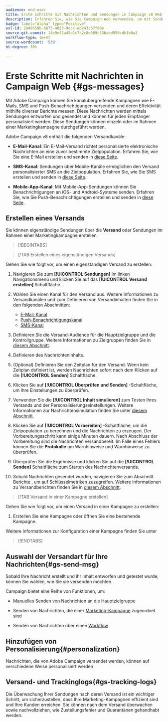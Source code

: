 ```yaml
---
audience: end-user
title: Erste Schritte mit Nachrichten und Sendungen in Campaign v8 Web
description: Erfahren Sie, wie Sie Campaign Web verwenden, um mit Sendungen zu arbeiten und Nachrichten zu senden
badge: label="Alpha" type="Positive"
exl-id: 2849b58b-6b75-4023-9ecc-eb243c37f00e
source-git-commit: 14e9ef2a45a1c7a2c8e089c536abd950cdb1b0a3
workflow-type: tm+mt
source-wordcount: '539'
ht-degree: 38%

---
```


# Erste Schritte mit Nachrichten in Campaign Web {#gs-messages}

Mit Adobe Campaign können Sie kanalübergreifende Kampagnen wie E-Mails, SMS und Push-Benachrichtigungen versenden und deren Effektivität mithilfe diverser Berichte messen. Diese Nachrichten werden mittels Sendungen entworfen und gesendet und können für jeden Empfänger personalisiert werden. Diese Sendungen können einzeln oder im Rahmen einer Marketingkampagne durchgeführt werden.

Adobe Campaign v8 enthält die folgenden Versandkanäle:

* **E-Mail-Kanal**: Ein E-Mail-Versand richtet personalisierte elektronische Nachrichten an eine zuvor bestimmte Zielpopulation. Erfahren Sie, wie Sie eine E-Mail erstellen und senden in [diese Seite](../email/create-email.md).

* **SMS-Kanal**: Sendungen über Mobile-Kanäle ermöglichen den Versand personalisierter SMS an die Zielpopulation.  Erfahren Sie, wie Sie SMS erstellen und senden in [diese Seite](../sms/create-sms.md).

* **Mobile-App-Kanal**: Mit Mobile-App-Sendungen können Sie Benachrichtigungen an iOS- und Android-Systeme senden.  Erfahren Sie, wie Sie Push-Benachrichtigungen erstellen und senden in [diese Seite](../push/gs-push.md).

## Erstellen eines Versands

Sie können eigenständige Sendungen über die **Versand** oder Sendungen im Rahmen einer Marketingkampagne erstellen.

>[!BEGINTABS]

>[!TAB Erstellen eines eigenständigen Versands]

Gehen Sie wie folgt vor, um einen eigenständigen Versand zu erstellen:

1. Navigieren Sie zum **[!UICONTROL Sendungen]** im linken Navigationsmenü und klicken Sie auf das **[!UICONTROL Versand erstellen]** Schaltfläche.
1. Wählen Sie einen Kanal für den Versand aus. Weitere Informationen zu Versandkanälen und zum Definieren von Versandinhalten finden Sie in den folgenden Abschnitten:

   * [E-Mail-Kanal](../email/create-email.md)
   * [Push-Benachrichtigungskanal](../push/gs-push.md)
   * [SMS-Kanal](../sms/create-sms.md)

1. Definieren Sie die Versand-Audience für die Hauptzielgruppe und die Kontrollgruppe. Weitere Informationen zu Zielgruppen finden Sie in [diesem Abschnitt](../audience/about-audiences.md).
1. Definieren des Nachrichteninhalts.
1. (Optional) Definieren Sie den Zeitplan für den Versand. Wenn kein Zeitplan definiert ist, werden Nachrichten sofort nach dem Klicken auf die **[!UICONTROL Senden]** Schaltfläche.
1. Klicken Sie auf  **[!UICONTROL Überprüfen und Senden]** -Schaltfläche, um Ihre Einstellungen zu überprüfen.
1. Verwenden Sie die  **[!UICONTROL Inhalt simulieren]** zum Testen Ihres Versands und der Personalisierungseinstellungen. Weitere Informationen zur Nachrichtensimulation finden Sie unter [diesem Abschnitt](../preview-test/preview-test.md).
1. Klicken Sie auf  **[!UICONTROL Vorbereiten]** -Schaltfläche, um die Zielpopulation zu berechnen und die Nachrichten zu erzeugen. Der Vorbereitungsschritt kann einige Minuten dauern. Nach Abschluss der Vorbereitung sind die Nachrichten versandbereit. Im Falle eines Fehlers können Sie die **Protokolle** um Warnhinweise und Warnhinweise zu überprüfen.
1. Überprüfen Sie die Ergebnisse und klicken Sie auf die  **[!UICONTROL Senden]** Schaltfläche zum Starten des Nachrichtenversands.
1. Sobald Nachrichten gesendet wurden, navigieren Sie zum Abschnitt Berichte , um auf Schlüsselmetriken zuzugreifen. Weitere Informationen zu Versandberichten finden Sie in [diesem Abschnitt](../reporting/reports.md).

>[!TAB Versand in einer Kampagne erstellen]

Gehen Sie wie folgt vor, um einen Versand in einer Kampagne zu erstellen:

1. Erstellen Sie eine Kampagne oder öffnen Sie eine bestehende Kampagne.

Weitere Informationen zur Konfiguration einer Kampagne finden Sie unter

>[!ENDTABS]


## Auswahl der Versandart für Ihre Nachrichten{#gs-send-msg}

Sobald Ihre Nachricht erstellt und ihr Inhalt entworfen und getestet wurde, können Sie wählen, wie Sie sie versenden möchten.

Campaign bietet eine Reihe von Funktionen, um:

* Manuelles Senden von Nachrichten an die Hauptzielgruppe

* Senden von Nachrichten, die einer [Marketing-Kampagne](../campaigns/gs-campaigns.md) zugeordnet sind

* Senden von Nachrichten über einen [Workflow](../workflows/channel-activities.md)


## Hinzufügen von Personalisierung{#personalization}

Nachrichten, die von Adobe Campaign versendet werden, können auf verschiedene Weise personalisiert werden


## Versand- und Trackinglogs{#gs-tracking-logs}

Die Überwachung Ihrer Sendungen nach deren Versand ist ein wichtiger Schritt, um sicherzustellen, dass Ihre Marketing-Kampagnen effizient sind und Ihre Kunden erreichen. Sie können nach dem Versand überwachen sowie nachvollziehen, wie Zustellungsfehler und Quarantänen gehandhabt werden.
